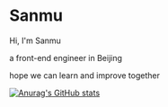 # Sanmu

Hi, I'm Sanmu

a front-end engineer in Beijing

hope we can learn and improve together

[![Anurag's GitHub stats](https://github-readme-stats.vercel.app/api?username=cxs2018)](https://github.com/anuraghazra/github-readme-stats)
